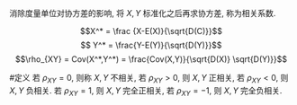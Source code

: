 消除度量单位对协方差的影响, 将 $X,Y$ 标准化之后再求协方差, 称为相关系数. 

$$X^* = \frac {X-E(X)}{\sqrt{D(C)}}$$
$$ Y^* = \frac{Y-E(Y)}{\sqrt{D(Y)}}$$
$$\rho_{XY} = Cov(X^*,Y^*) = \frac{Cov(X,Y)}{\sqrt{D(X)}
\sqrt{D(Y)}}$$

#定义 若 $\rho_{XY}=0$, 则称 $X,Y$ 不相关, 若 $\rho_{XY}>0$, 则 $X,Y$ 正相关, 若 $\rho_{XY}<0$, 则 $X,Y$ 负相关. 若 $\rho_{XY}=1$, 则 $X,Y$ 完全正相关, 若 $\rho_{XY}=-1$, 则 $X,Y$ 完全负相关. 
